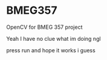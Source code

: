 # BMEG357
OpenCV for BMEG 357 project

Yeah I have no clue what im doing ngl

press run and hope it works i guess
